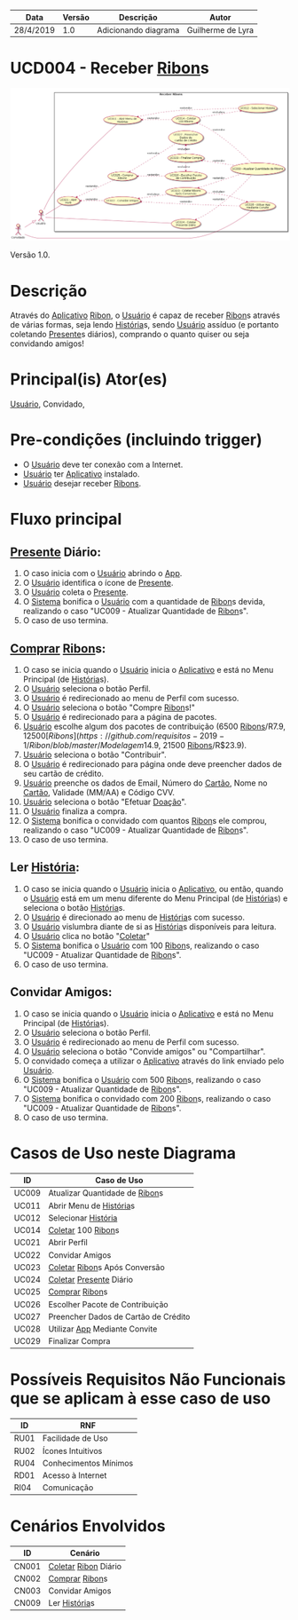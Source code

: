 | Data       | Versão  | Descrição       | Autor            |
| ---------- | ------- | --------------- | ---------------- |
| 28/4/2019 | 1.0 | Adicionando diagrama | Guilherme de Lyra |


# UCD004 - Receber [Ribon](https://github.com/requisitos-2019-1/Ribon/blob/master/Modelagem%20de%20Requisitos/Lexicos/LX026_Ribon.md)s

![diagrama](Receber_Ribons.png)

Versão 1.0.

# Descrição
Através do [Aplicativo](https://github.com/requisitos-2019-1/Ribon/blob/master/Modelagem%20de%20Requisitos/Lexicos/LX002_Aplicativo.md) [Ribon](https://github.com/requisitos-2019-1/Ribon/blob/master/Modelagem%20de%20Requisitos/Lexicos/LX026_Ribon.md), o [Usuário](https://github.com/requisitos-2019-1/Ribon/blob/master/Modelagem%20de%20Requisitos/Lexicos/LX031_Usuário.md) é capaz de receber [Ribon](https://github.com/requisitos-2019-1/Ribon/blob/master/Modelagem%20de%20Requisitos/Lexicos/LX026_Ribon.md)s através de várias formas, seja lendo [História](https://github.com/requisitos-2019-1/Ribon/blob/master/Modelagem%20de%20Requisitos/Lexicos/LX014_Historia.md)s, sendo [Usuário](https://github.com/requisitos-2019-1/Ribon/blob/master/Modelagem%20de%20Requisitos/Lexicos/LX031_Usuário.md) assíduo (e portanto coletando [Presente](https://github.com/requisitos-2019-1/Ribon/blob/master/Modelagem%20de%20Requisitos/Lexicos/LX011_Doação.md)s diários), comprando o quanto quiser ou seja convidando amigos!

# Principal(is) Ator(es)
[Usuário](https://github.com/requisitos-2019-1/Ribon/blob/master/Modelagem%20de%20Requisitos/Lexicos/LX031_Usuário.md), Convidado, 

# Pre-condições (incluindo trigger)
- O [Usuário](https://github.com/requisitos-2019-1/Ribon/blob/master/Modelagem%20de%20Requisitos/Lexicos/LX031_Usuário.md) deve ter conexão com a Internet.
- [Usuário](https://github.com/requisitos-2019-1/Ribon/blob/master/Modelagem%20de%20Requisitos/Lexicos/LX031_Usuário.md) ter [Aplicativo](https://github.com/requisitos-2019-1/Ribon/blob/master/Modelagem%20de%20Requisitos/Lexicos/LX002_Aplicativo.md) instalado.
- [Usuário](https://github.com/requisitos-2019-1/Ribon/blob/master/Modelagem%20de%20Requisitos/Lexicos/LX031_Usuário.md) desejar receber [Ribons](https://github.com/requisitos-2019-1/Ribon/blob/master/Modelagem%20de%20Requisitos/Lexicos/LX026_Ribon.md).

# Fluxo principal
## [Presente](https://github.com/requisitos-2019-1/Ribon/blob/master/Modelagem%20de%20Requisitos/Lexicos/LX011_Doação.md) Diário:
1. O caso inicia com o [Usuário](https://github.com/requisitos-2019-1/Ribon/blob/master/Modelagem%20de%20Requisitos/Lexicos/LX031_Usuário.md) abrindo o [App](https://github.com/requisitos-2019-1/Ribon/blob/master/Modelagem%20de%20Requisitos/Lexicos/LX002_Aplicativo.md).
1. O [Usuário](https://github.com/requisitos-2019-1/Ribon/blob/master/Modelagem%20de%20Requisitos/Lexicos/LX031_Usuário.md) identifica o ícone de [Presente](https://github.com/requisitos-2019-1/Ribon/blob/master/Modelagem%20de%20Requisitos/Lexicos/LX011_Doação.md).
1. O [Usuário](https://github.com/requisitos-2019-1/Ribon/blob/master/Modelagem%20de%20Requisitos/Lexicos/LX031_Usuário.md) coleta o [Presente](https://github.com/requisitos-2019-1/Ribon/blob/master/Modelagem%20de%20Requisitos/Lexicos/LX011_Doação.md).
1. O [Sistema](https://github.com/requisitos-2019-1/Ribon/blob/master/Modelagem%20de%20Requisitos/Lexicos/LX002_Aplicativo.md) bonifica o [Usuário](https://github.com/requisitos-2019-1/Ribon/blob/master/Modelagem%20de%20Requisitos/Lexicos/LX031_Usuário.md) com a quantidade de [Ribon](https://github.com/requisitos-2019-1/Ribon/blob/master/Modelagem%20de%20Requisitos/Lexicos/LX026_Ribon.md)s devida, realizando o caso "UC009 - Atualizar Quantidade de [Ribon](https://github.com/requisitos-2019-1/Ribon/blob/master/Modelagem%20de%20Requisitos/Lexicos/LX026_Ribon.md)s".
1. O caso de uso termina.
## [Comprar](https://github.com/requisitos-2019-1/Ribon/blob/master/Modelagem%20de%20Requisitos/Lexicos/LX007_Comprar.md) [Ribon](https://github.com/requisitos-2019-1/Ribon/blob/master/Modelagem%20de%20Requisitos/Lexicos/LX026_Ribon.md)s:
1. O caso se inicia quando o [Usuário](https://github.com/requisitos-2019-1/Ribon/blob/master/Modelagem%20de%20Requisitos/Lexicos/LX031_Usuário.md) inicia o [Aplicativo](https://github.com/requisitos-2019-1/Ribon/blob/master/Modelagem%20de%20Requisitos/Lexicos/LX002_Aplicativo.md) e está no Menu Principal (de [História](https://github.com/requisitos-2019-1/Ribon/blob/master/Modelagem%20de%20Requisitos/Lexicos/LX014_Historia.md)s).
1. O [Usuário](https://github.com/requisitos-2019-1/Ribon/blob/master/Modelagem%20de%20Requisitos/Lexicos/LX031_Usuário.md) seleciona o botão Perfil.
1. O [Usuário](https://github.com/requisitos-2019-1/Ribon/blob/master/Modelagem%20de%20Requisitos/Lexicos/LX031_Usuário.md) é redirecionado ao menu de Perfil com sucesso.
1. O [Usuário](https://github.com/requisitos-2019-1/Ribon/blob/master/Modelagem%20de%20Requisitos/Lexicos/LX031_Usuário.md) seleciona o botão "Compre [Ribon](https://github.com/requisitos-2019-1/Ribon/blob/master/Modelagem%20de%20Requisitos/Lexicos/LX026_Ribon.md)s!"
1. O [Usuário](https://github.com/requisitos-2019-1/Ribon/blob/master/Modelagem%20de%20Requisitos/Lexicos/LX031_Usuário.md) é redirecionado para a página de pacotes.
1. [Usuário](https://github.com/requisitos-2019-1/Ribon/blob/master/Modelagem%20de%20Requisitos/Lexicos/LX031_Usuário.md) escolhe algum dos pacotes de contribuição (6500 [Ribons](https://github.com/requisitos-2019-1/Ribon/blob/master/Modelagem%20de%20Requisitos/Lexicos/LX026_Ribon.md)/R$7.9, 12500 [Ribons](https://github.com/requisitos-2019-1/Ribon/blob/master/Modelagem%20de%20Requisitos/Lexicos/LX026_Ribon.md)/R$14.9, 21500 [Ribons](https://github.com/requisitos-2019-1/Ribon/blob/master/Modelagem%20de%20Requisitos/Lexicos/LX026_Ribon.md)/R$23.9).
1. [Usuário](https://github.com/requisitos-2019-1/Ribon/blob/master/Modelagem%20de%20Requisitos/Lexicos/LX031_Usuário.md) seleciona o botão "Contribuir".
1. O [Usuário](https://github.com/requisitos-2019-1/Ribon/blob/master/Modelagem%20de%20Requisitos/Lexicos/LX031_Usuário.md) é redirecionado para página onde deve preencher dados de seu cartão de crédito.
1. [Usuário](https://github.com/requisitos-2019-1/Ribon/blob/master/Modelagem%20de%20Requisitos/Lexicos/LX031_Usuário.md) preenche os dados de Email, Número do [Cartão](https://github.com/requisitos-2019-1/Ribon/blob/master/Modelagem%20de%20Requisitos/Lexicos/LX004_Card.md), Nome no [Cartão](https://github.com/requisitos-2019-1/Ribon/blob/master/Modelagem%20de%20Requisitos/Lexicos/LX004_Card.md), Validade (MM/AA) e Código CVV.
1. [Usuário](https://github.com/requisitos-2019-1/Ribon/blob/master/Modelagem%20de%20Requisitos/Lexicos/LX031_Usuário.md) seleciona o botão "Efetuar [Doação](https://github.com/requisitos-2019-1/Ribon/blob/master/Modelagem%20de%20Requisitos/Lexicos/LX011_Doação.md)".
1. O [Usuário](https://github.com/requisitos-2019-1/Ribon/blob/master/Modelagem%20de%20Requisitos/Lexicos/LX031_Usuário.md) finaliza a compra.
1. O [Sistema](https://github.com/requisitos-2019-1/Ribon/blob/master/Modelagem%20de%20Requisitos/Lexicos/LX002_Aplicativo.md) bonifica o convidado com quantos [Ribon](https://github.com/requisitos-2019-1/Ribon/blob/master/Modelagem%20de%20Requisitos/Lexicos/LX026_Ribon.md)s ele comprou, realizando o caso "UC009 - Atualizar Quantidade de [Ribon](https://github.com/requisitos-2019-1/Ribon/blob/master/Modelagem%20de%20Requisitos/Lexicos/LX026_Ribon.md)s".
1. O caso de uso termina.
## Ler [História](https://github.com/requisitos-2019-1/Ribon/blob/master/Modelagem%20de%20Requisitos/Lexicos/LX014_Historia.md):
1. O caso se inicia quando o [Usuário](https://github.com/requisitos-2019-1/Ribon/blob/master/Modelagem%20de%20Requisitos/Lexicos/LX031_Usuário.md) inicia o [Aplicativo](https://github.com/requisitos-2019-1/Ribon/blob/master/Modelagem%20de%20Requisitos/Lexicos/LX002_Aplicativo.md), ou então, quando o [Usuário](https://github.com/requisitos-2019-1/Ribon/blob/master/Modelagem%20de%20Requisitos/Lexicos/LX031_Usuário.md) está em um menu diferente do Menu Principal (de [História](https://github.com/requisitos-2019-1/Ribon/blob/master/Modelagem%20de%20Requisitos/Lexicos/LX014_Historia.md)s) e seleciona o botão [História](https://github.com/requisitos-2019-1/Ribon/blob/master/Modelagem%20de%20Requisitos/Lexicos/LX014_Historia.md)s.
1. O [Usuário](https://github.com/requisitos-2019-1/Ribon/blob/master/Modelagem%20de%20Requisitos/Lexicos/LX031_Usuário.md) é direcionado ao menu de [História](https://github.com/requisitos-2019-1/Ribon/blob/master/Modelagem%20de%20Requisitos/Lexicos/LX014_Historia.md)s com sucesso.
1. O [Usuário](https://github.com/requisitos-2019-1/Ribon/blob/master/Modelagem%20de%20Requisitos/Lexicos/LX031_Usuário.md) vislumbra diante de si as [História](https://github.com/requisitos-2019-1/Ribon/blob/master/Modelagem%20de%20Requisitos/Lexicos/LX014_Historia.md)s disponíveis para leitura.
1. O [Usuário](https://github.com/requisitos-2019-1/Ribon/blob/master/Modelagem%20de%20Requisitos/Lexicos/LX031_Usuário.md) clica no botão "[Coletar](https://github.com/requisitos-2019-1/Ribon/blob/master/Modelagem%20de%20Requisitos/Lexicos/LX006_Coletar.md)"
1. O [Sistema](https://github.com/requisitos-2019-1/Ribon/blob/master/Modelagem%20de%20Requisitos/Lexicos/LX002_Aplicativo.md) bonifica o [Usuário](https://github.com/requisitos-2019-1/Ribon/blob/master/Modelagem%20de%20Requisitos/Lexicos/LX031_Usuário.md) com 100 [Ribon](https://github.com/requisitos-2019-1/Ribon/blob/master/Modelagem%20de%20Requisitos/Lexicos/LX026_Ribon.md)s, realizando o caso "UC009 - Atualizar Quantidade de [Ribon](https://github.com/requisitos-2019-1/Ribon/blob/master/Modelagem%20de%20Requisitos/Lexicos/LX026_Ribon.md)s".
1. O caso de uso termina.
## Convidar Amigos:
1. O caso se inicia quando o [Usuário](https://github.com/requisitos-2019-1/Ribon/blob/master/Modelagem%20de%20Requisitos/Lexicos/LX031_Usuário.md) inicia o [Aplicativo](https://github.com/requisitos-2019-1/Ribon/blob/master/Modelagem%20de%20Requisitos/Lexicos/LX002_Aplicativo.md) e está no Menu Principal (de [História](https://github.com/requisitos-2019-1/Ribon/blob/master/Modelagem%20de%20Requisitos/Lexicos/LX014_Historia.md)s).
1. O [Usuário](https://github.com/requisitos-2019-1/Ribon/blob/master/Modelagem%20de%20Requisitos/Lexicos/LX031_Usuário.md) seleciona o botão Perfil.
1. O [Usuário](https://github.com/requisitos-2019-1/Ribon/blob/master/Modelagem%20de%20Requisitos/Lexicos/LX031_Usuário.md) é redirecionado ao menu de Perfil com sucesso.
1. O [Usuário](https://github.com/requisitos-2019-1/Ribon/blob/master/Modelagem%20de%20Requisitos/Lexicos/LX031_Usuário.md) seleciona o botão "Convide amigos" ou "Compartilhar".
1. O convidado começa a utilizar o [Aplicativo](https://github.com/requisitos-2019-1/Ribon/blob/master/Modelagem%20de%20Requisitos/Lexicos/LX002_Aplicativo.md) através do link enviado pelo [Usuário](https://github.com/requisitos-2019-1/Ribon/blob/master/Modelagem%20de%20Requisitos/Lexicos/LX031_Usuário.md).
1. O [Sistema](https://github.com/requisitos-2019-1/Ribon/blob/master/Modelagem%20de%20Requisitos/Lexicos/LX002_Aplicativo.md) bonifica o [Usuário](https://github.com/requisitos-2019-1/Ribon/blob/master/Modelagem%20de%20Requisitos/Lexicos/LX031_Usuário.md) com 500 [Ribon](https://github.com/requisitos-2019-1/Ribon/blob/master/Modelagem%20de%20Requisitos/Lexicos/LX026_Ribon.md)s, realizando o caso "UC009 - Atualizar Quantidade de [Ribon](https://github.com/requisitos-2019-1/Ribon/blob/master/Modelagem%20de%20Requisitos/Lexicos/LX026_Ribon.md)s".
1. O [Sistema](https://github.com/requisitos-2019-1/Ribon/blob/master/Modelagem%20de%20Requisitos/Lexicos/LX002_Aplicativo.md) bonifica o convidado com 200 [Ribon](https://github.com/requisitos-2019-1/Ribon/blob/master/Modelagem%20de%20Requisitos/Lexicos/LX026_Ribon.md)s, realizando o caso "UC009 - Atualizar Quantidade de [Ribon](https://github.com/requisitos-2019-1/Ribon/blob/master/Modelagem%20de%20Requisitos/Lexicos/LX026_Ribon.md)s".
1. O caso de uso termina.

# Casos de Uso neste Diagrama
| ID  | Caso de Uso |
| ---------- | ------- |
| UC009 | Atualizar Quantidade de [Ribon](https://github.com/requisitos-2019-1/Ribon/blob/master/Modelagem%20de%20Requisitos/Lexicos/LX026_Ribon.md)s |
| UC011 | Abrir Menu de [História](https://github.com/requisitos-2019-1/Ribon/blob/master/Modelagem%20de%20Requisitos/Lexicos/LX014_Historia.md)s |
| UC012 | Selecionar [História](https://github.com/requisitos-2019-1/Ribon/blob/master/Modelagem%20de%20Requisitos/Lexicos/LX014_Historia.md) |
| UC014 | [Coletar](https://github.com/requisitos-2019-1/Ribon/blob/master/Modelagem%20de%20Requisitos/Lexicos/LX006_Coletar.md) 100 [Ribon](https://github.com/requisitos-2019-1/Ribon/blob/master/Modelagem%20de%20Requisitos/Lexicos/LX026_Ribon.md)s |
| UC021 | Abrir Perfil |
| UC022 | Convidar Amigos |
| UC023 | [Coletar](https://github.com/requisitos-2019-1/Ribon/blob/master/Modelagem%20de%20Requisitos/Lexicos/LX006_Coletar.md) [Ribon](https://github.com/requisitos-2019-1/Ribon/blob/master/Modelagem%20de%20Requisitos/Lexicos/LX026_Ribon.md)s Após Conversão |
| UC024 | [Coletar](https://github.com/requisitos-2019-1/Ribon/blob/master/Modelagem%20de%20Requisitos/Lexicos/LX006_Coletar.md) [Presente](https://github.com/requisitos-2019-1/Ribon/blob/master/Modelagem%20de%20Requisitos/Lexicos/LX011_Doação.md) Diário |
| UC025 | [Comprar](https://github.com/requisitos-2019-1/Ribon/blob/master/Modelagem%20de%20Requisitos/Lexicos/LX007_Comprar.md) [Ribon](https://github.com/requisitos-2019-1/Ribon/blob/master/Modelagem%20de%20Requisitos/Lexicos/LX026_Ribon.md)s |
| UC026 | Escolher Pacote de Contribuição |
| UC027 | Preencher Dados de Cartão de Crédito |
| UC028 | Utilizar [App](https://github.com/requisitos-2019-1/Ribon/blob/master/Modelagem%20de%20Requisitos/Lexicos/LX002_Aplicativo.md) Mediante Convite |
| UC029 | Finalizar Compra |

# Possíveis Requisitos Não Funcionais que se aplicam à esse caso de uso
| ID  | RNF |
| ---------- | ------- |
| RU01 | Facilidade de Uso |
| RU02 | Ícones Intuitivos |
| RU04 | Conhecimentos Mínimos |
| RD01 | Acesso à Internet |
| RI04 | Comunicação |

# Cenários Envolvidos
| ID  | Cenário |
| ---------- | ------- |
| CN001 | [Coletar](https://github.com/requisitos-2019-1/Ribon/blob/master/Modelagem%20de%20Requisitos/Lexicos/LX006_Coletar.md) [Ribon](https://github.com/requisitos-2019-1/Ribon/blob/master/Modelagem%20de%20Requisitos/Lexicos/LX026_Ribon.md) Diário |
| CN002 | [Comprar](https://github.com/requisitos-2019-1/Ribon/blob/master/Modelagem%20de%20Requisitos/Lexicos/LX007_Comprar.md) [Ribon](https://github.com/requisitos-2019-1/Ribon/blob/master/Modelagem%20de%20Requisitos/Lexicos/LX026_Ribon.md)s |
| CN003 | Convidar Amigos |
| CN009 | Ler [História](https://github.com/requisitos-2019-1/Ribon/blob/master/Modelagem%20de%20Requisitos/Lexicos/LX014_Historia.md)s |
